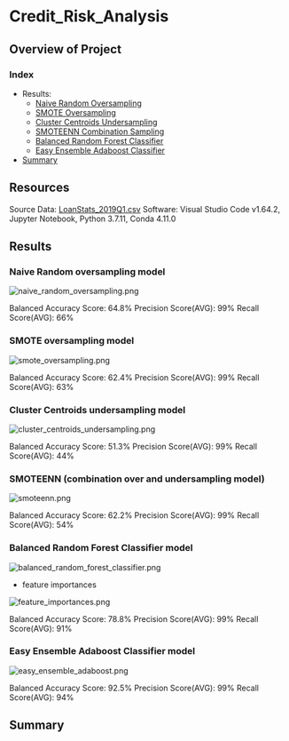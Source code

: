 # Credit_Risk_Analysis

## Overview of Project

### Index

- Results:
    - [Naive Random Oversampling](#naive-random-oversampling-model)
    - [SMOTE Oversampling](#smote-oversampling-model)
    - [Cluster Centroids Undersampling](#cluster-centroids-undersampling-model)
    - [SMOTEENN Combination Sampling](#smoteenn-combination-over-and-undersampling-model)
    - [Balanced Random Forest Classifier](#balanced-random-forest-classifier-model)
    - [Easy Ensemble Adaboost Classifier](#easy-ensemble-adaboost-classifier-model)
- [Summary](#summary)

## Resources

Source Data: [LoanStats_2019Q1.csv](https://github.com/ZeroDarkHardy/Credit_Risk_Analysis/blob/main/resources/LoanStats_2019Q1.csv)
Software: Visual Studio Code v1.64.2, Jupyter Notebook, Python 3.7.11, Conda 4.11.0

## Results

### Naive Random oversampling model

![naive_random_oversampling.png](https://github.com/ZeroDarkHardy/Credit_Risk_Analysis/blob/main/images/naive_random_oversampling.png)

Balanced Accuracy Score: 64.8%
Precision Score(AVG): 99%
Recall Score(AVG): 66%

### SMOTE oversampling model

![smote_oversampling.png](https://github.com/ZeroDarkHardy/Credit_Risk_Analysis/blob/main/images/smote_oversampling.png)

Balanced Accuracy Score: 62.4%
Precision Score(AVG): 99%
Recall Score(AVG): 63%

### Cluster Centroids undersampling model

![cluster_centroids_undersampling.png](https://github.com/ZeroDarkHardy/Credit_Risk_Analysis/blob/main/images/cluster_centroids_undersampling.png)

Balanced Accuracy Score: 51.3%
Precision Score(AVG): 99%
Recall Score(AVG): 44%

### SMOTEENN (combination over and undersampling model)

![smoteenn.png](https://github.com/ZeroDarkHardy/Credit_Risk_Analysis/blob/main/images/smoteenn.png)

Balanced Accuracy Score: 62.2%
Precision Score(AVG): 99%
Recall Score(AVG): 54%

### Balanced Random Forest Classifier model

![balanced_random_forest_classifier.png](https://github.com/ZeroDarkHardy/Credit_Risk_Analysis/blob/main/images/balanced_random_forest_classifier.png)

- feature importances 

![feature_importances.png](https://github.com/ZeroDarkHardy/Credit_Risk_Analysis/blob/main/images/feature_importances.png)

Balanced Accuracy Score: 78.8%
Precision Score(AVG): 99%
Recall Score(AVG): 91%

### Easy Ensemble Adaboost Classifier model

![easy_ensemble_adaboost.png](https://github.com/ZeroDarkHardy/Credit_Risk_Analysis/blob/main/images/easy_ensemble_adaboost.png)

Balanced Accuracy Score: 92.5%
Precision Score(AVG): 99%
Recall Score(AVG): 94%

## Summary